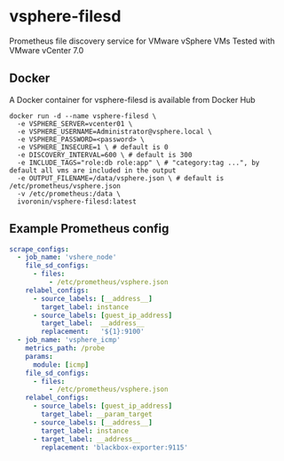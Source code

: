 # vsphere-filesd
Prometheus file discovery service for VMware vSphere VMs
Tested with VMware vCenter 7.0

## Docker
A Docker container for vsphere-filesd is available from Docker Hub
```shell
docker run -d --name vsphere-filesd \
  -e VSPHERE_SERVER=vcenter01 \
  -e VSPHERE_USERNAME=Administrator@vsphere.local \
  -e VSPHERE_PASSWORD=<password> \
  -e VSPHERE_INSECURE=1 \ # default is 0
  -e DISCOVERY_INTERVAL=600 \ # default is 300
  -e INCLUDE_TAGS="role:db role:app" \ # "category:tag ...", by default all vms are included in the output
  -e OUTPUT_FILENAME=/data/vsphere.json \ # default is /etc/prometheus/vsphere.json
  -v /etc/prometheus:/data \
  ivoronin/vsphere-filesd:latest
``` 

## Example Prometheus config
```yaml
scrape_configs:
  - job_name: 'vshere_node'
    file_sd_configs:
      - files:
          - /etc/prometheus/vsphere.json
    relabel_configs:
      - source_labels: [__address__]
        target_label: instance
      - source_labels: [guest_ip_address]
        target_label:  __address__
        replacement:   '${1}:9100'
  - job_name: 'vsphere_icmp'
    metrics_path: /probe
    params:
      module: [icmp]
    file_sd_configs:
      - files:
          - /etc/prometheus/vsphere.json
    relabel_configs:
      - source_labels: [guest_ip_address]
        target_label: __param_target
      - source_labels: [__address__]
        target_label: instance
      - target_label: __address__
        replacement: 'blackbox-exporter:9115'
```
